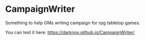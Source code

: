 # CampaignWriter
Something to help GMs writing campaign for rpg tabletop games. 

You can test it here: https://darknov.github.io/CampaignWriter/
